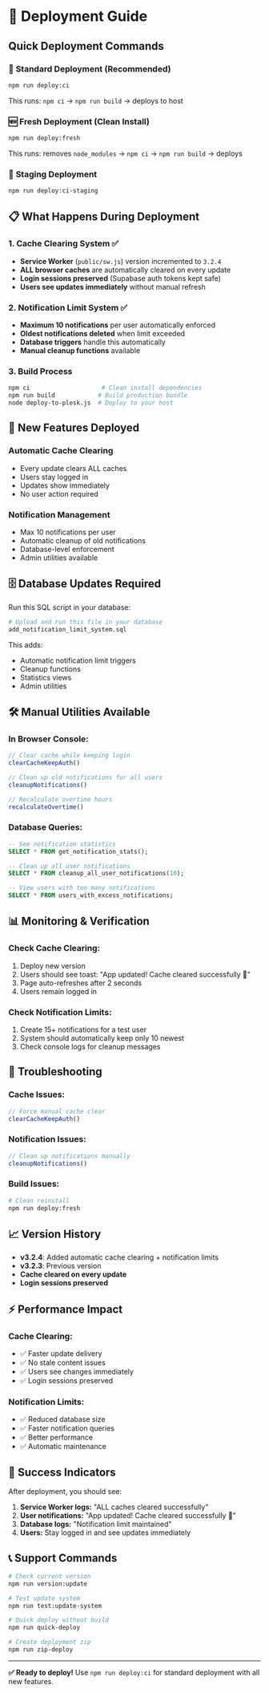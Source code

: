 # 🚀 Deployment Guide

## Quick Deployment Commands

### 🔄 **Standard Deployment (Recommended)**
```bash
npm run deploy:ci
```
This runs: `npm ci` → `npm run build` → deploys to host

### 🆕 **Fresh Deployment (Clean Install)**
```bash
npm run deploy:fresh
```
This runs: removes `node_modules` → `npm ci` → `npm run build` → deploys

### 🧪 **Staging Deployment**
```bash
npm run deploy:ci-staging
```

## 📋 **What Happens During Deployment**

### 1. **Cache Clearing System** ✅
- **Service Worker** (`public/sw.js`) version incremented to `3.2.4`
- **ALL browser caches** are automatically cleared on every update
- **Login sessions preserved** (Supabase auth tokens kept safe)
- **Users see updates immediately** without manual refresh

### 2. **Notification Limit System** ✅  
- **Maximum 10 notifications** per user automatically enforced
- **Oldest notifications deleted** when limit exceeded
- **Database triggers** handle this automatically
- **Manual cleanup functions** available

### 3. **Build Process**
```bash
npm ci                    # Clean install dependencies
npm run build            # Build production bundle
node deploy-to-plesk.js  # Deploy to your host
```

## 🔧 **New Features Deployed**

### **Automatic Cache Clearing**
- Every update clears ALL caches
- Users stay logged in
- Updates show immediately
- No user action required

### **Notification Management**
- Max 10 notifications per user
- Automatic cleanup of old notifications
- Database-level enforcement
- Admin utilities available

## 🗄️ **Database Updates Required**

Run this SQL script in your database:
```bash
# Upload and run this file in your database
add_notification_limit_system.sql
```

This adds:
- Automatic notification limit triggers
- Cleanup functions
- Statistics views
- Admin utilities

## 🛠️ **Manual Utilities Available**

### **In Browser Console:**
```javascript
// Clear cache while keeping login
clearCacheKeepAuth()

// Clean up old notifications for all users
cleanupNotifications()

// Recalculate overtime hours
recalculateOvertime()
```

### **Database Queries:**
```sql
-- See notification statistics
SELECT * FROM get_notification_stats();

-- Clean up all user notifications
SELECT * FROM cleanup_all_user_notifications(10);

-- View users with too many notifications
SELECT * FROM users_with_excess_notifications;
```

## 📊 **Monitoring & Verification**

### **Check Cache Clearing:**
1. Deploy new version
2. Users should see toast: "App updated! Cache cleared successfully 🎉"
3. Page auto-refreshes after 2 seconds
4. Users remain logged in

### **Check Notification Limits:**
1. Create 15+ notifications for a test user
2. System should automatically keep only 10 newest
3. Check console logs for cleanup messages

## 🚨 **Troubleshooting**

### **Cache Issues:**
```javascript
// Force manual cache clear
clearCacheKeepAuth()
```

### **Notification Issues:**
```javascript
// Clean up notifications manually
cleanupNotifications()
```

### **Build Issues:**
```bash
# Clean reinstall
npm run deploy:fresh
```

## 📈 **Version History**

- **v3.2.4**: Added automatic cache clearing + notification limits
- **v3.2.3**: Previous version
- **Cache cleared on every update**
- **Login sessions preserved**

## ⚡ **Performance Impact**

### **Cache Clearing:**
- ✅ Faster update delivery
- ✅ No stale content issues  
- ✅ Users see changes immediately
- ✅ Login sessions preserved

### **Notification Limits:**
- ✅ Reduced database size
- ✅ Faster notification queries
- ✅ Better performance
- ✅ Automatic maintenance

## 🎯 **Success Indicators**

After deployment, you should see:

1. **Service Worker logs:** "ALL caches cleared successfully"
2. **User notifications:** "App updated! Cache cleared successfully 🎉"
3. **Database logs:** "Notification limit maintained"
4. **Users:** Stay logged in and see updates immediately

## 📞 **Support Commands**

```bash
# Check current version
npm run version:update

# Test update system  
npm run test:update-system

# Quick deploy without build
npm run quick-deploy

# Create deployment zip
npm run zip-deploy
```

---

**✅ Ready to deploy!** Use `npm run deploy:ci` for standard deployment with all new features. 